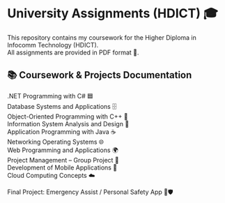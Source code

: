 # University Assignments (HDICT) 🎓

This repository contains my coursework for the Higher Diploma in Infocomm Technology (HDICT).  
All assignments are provided in PDF format 📄.

## 📚 Coursework & Projects Documentation

  .NET Programming with C# 🟦  
  Database Systems and Applications 🗄️  
  Object-Oriented Programming with C++ 🔹  
  Information System Analysis and Design 📝  
  Application Programming with Java ☕  
  Networking Operating Systems 🌐  
  Web Programming and Applications 🌍  
  Project Management – Group Project 👥  
  Development of Mobile Applications 📱  
  Cloud Computing Concepts ☁️  

Final Project: 
  Emergency Assist / Personal Safety App 🚨🛡️  
